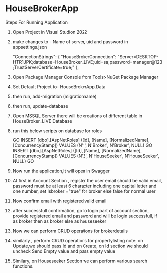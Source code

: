 # HouseBrokerApp
Steps For Running Application
1. Open Project in Visual Studion 2022
2. make changes to - Name of server, uid and password in appsettings.json


   "ConnectionStrings": {
   "HouseBrokerConnection": "Server=DESKTOP-HTR1JPK;database=HouseBroker_LIVE;uid=sa;password=manager@123;TrustServerCertificate=true;"
                       },

3. Open Package Manager Console from Tools>NuGet Package Manager
4. Set Default Project to- HouseBrokerApp.Data
5. then run, add-migration (migrationname)
6. then run, update-database
7. Open MSSQL Server there will be creations of different table in HouseBroker_LIVE Database
8. run this below scripts on database for roles


   GO
   INSERT [dbo].[AspNetRoles] ([Id], [Name], [NormalizedName], [ConcurrencyStamp]) VALUES (N'1', N'Broker', N'Broker', NULL)
   GO
   INSERT [dbo].[AspNetRoles] ([Id], [Name], [NormalizedName], [ConcurrencyStamp]) VALUES (N'2', N'HouseSeeker', N'HouseSeeker', NULL)
   GO

9. Now run the application,It will open in Swagger
10. At first in Account Section , register the user
    email should be valid email, password must be at least 6 character including one capital letter and one number,
    set Isbroker ="true" for broker else false for normal user
11. Now confirm email with registered valid email
12. after successfull confirmation, go to login part of account section, provide registered email and password
   and will be login successfull, if as broker then as broker else as houseseeker
13. Now we can perform CRUD operations for brokerdetails
14. similarly , perform CRUD operations for propertylisting
    note: on Update,we should pass Id and on Create, on Id section we should uncheck Send Empty value and pass empty value
15. Similary, on Houseseeker Section we can perform various search functions. 
    

   
   
